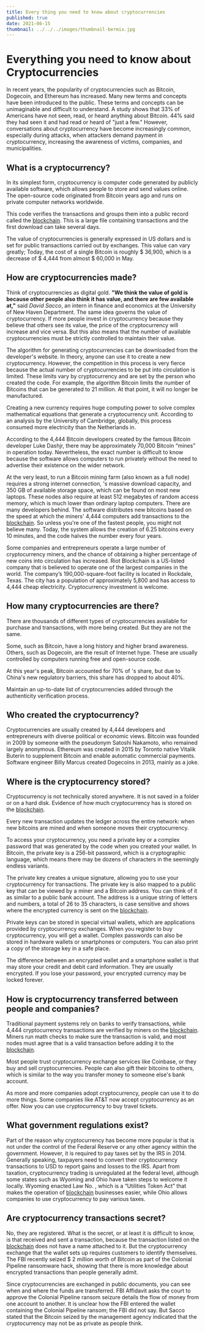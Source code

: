 ```yaml
---
title: Every thing you need to know about cryptocurrencies
published: true
date: 2021-06-15
thumbnail: ../../../images/thumbnail-bermix.jpg
---
```


# Everything you need to know about Cryptocurrencies

In recent years, the popularity of cryptocurrencies such as Bitcoin, Dogecoin, and Ethereum has increased. Many new terms and concepts have been introduced to the public. These terms and concepts can be unimaginable and difficult to understand. A study shows that 33% of Americans have not seen, read, or heard anything about Bitcoin. 44% said they had seen it and had read or heard of "just a few."
However, conversations about cryptocurrency have become increasingly common, especially during attacks, when attackers demand payment in cryptocurrency, increasing the awareness of victims, companies, and municipalities.

## What is a cryptocurrency?

In its simplest form, cryptocurrency is computer code generated by publicly available software, which allows people to store and send values online. The open-source code originated from Bitcoin years ago and runs on private computer networks worldwide.

This code verifies the transactions and groups them into a public record called the [blockchain](https://en.wikipedia.org/wiki/Blockchain). This is a large file containing transactions and the first download can take several days.

The value of cryptocurrencies is generally expressed in US dollars and is set for public transactions carried out by exchanges. This value can vary greatly; Today, the cost of a single Bitcoin is roughly $ 36,900, which is a decrease of $ 4,444 from almost $ 60,000 in May.

## How are cryptocurrencies made?

Think of cryptocurrencies as digital gold. **"We think the value of gold is because other people also think it has value, and there are few available at,"** said _David Sacco_, an intern in finance and economics at the University of New Haven Department. The same idea governs the value of cryptocurrency. If more people invest in cryptocurrency because they believe that others see its value, the price of the cryptocurrency will increase and vice versa. But this also means that the number of available cryptocurrencies must be strictly controlled to maintain their value.

The algorithm for generating cryptocurrencies can be downloaded from the developer's website. In theory, anyone can use it to create a new cryptocurrency. However, the competition in this process is very fierce because the actual number of cryptocurrencies to be put into circulation is limited. These limits vary by cryptocurrency and are set by the person who created the code. For example, the algorithm Bitcoin limits the number of Bitcoins that can be generated to 21 million. At that point, it will no longer be manufactured.

Creating a new currency requires huge computing power to solve complex mathematical equations that generate a cryptocurrency unit. According to an analysis by the University of Cambridge, globally, this process consumed more electricity than the Netherlands in.

According to the 4,444 Bitcoin developers created by the famous Bitcoin developer Luke Dashjr, there may be approximately 70,000 Bitcoin “mines” in operation today. Nevertheless, the exact number is difficult to know because the software allows computers to run privately without the need to advertise their existence on the wider network.

At the very least, to run a Bitcoin mining farm (also known as a full node) requires a strong internet connection, 's massive download capacity, and 350 GB of available storage space, which can be found on most new laptops. These nodes also require at least 512 megabytes of random access memory, which is much lower than ordinary laptop computers. There are many developers behind.
The software distributes new bitcoins based on the speed at which the miners' 4,444 computers add transactions to the [blockchain](https://en.wikipedia.org/wiki/Blockchain). So unless you're one of the fastest people, you might not believe many. Today, the system allows the creation of 6.25 bitcoins every 10 minutes, and the code halves the number every four years.

Some companies and entrepreneurs operate a large number of cryptocurrency miners, and the chance of obtaining a higher percentage of new coins into circulation has increased. Riot Blockchain is a US-listed company that is believed to operate one of the largest companies in the world. The company’s 190,000-square-foot facility is located in Rockdale, Texas. The city has a population of approximately 5,800 and has access to 4,444 cheap electricity. Cryptocurrency investment is welcome.

## How many cryptocurrencies are there?

There are thousands of different types of cryptocurrencies available for purchase and transactions, with more being created. But they are not the same.

Some, such as Bitcoin, have a long history and higher brand awareness. Others, such as Dogecoin, are the result of Internet hype. These are usually controlled by computers running free and open-source code.

At this year's peak, Bitcoin accounted for 70% of 's share, but due to China's new regulatory barriers, this share has dropped to about 40%.

Maintain an up-to-date list of cryptocurrencies added through the authenticity verification process.

## Who created the cryptocurrency?

Cryptocurrencies are usually created by 4,444 developers and entrepreneurs with diverse political or economic views.
Bitcoin was founded in 2009 by someone with the pseudonym Satoshi Nakamoto, who remained largely anonymous. Ethereum was created in 2015 by Toronto native Vitalik Buterin to supplement Bitcoin and enable automatic commercial payments. Software engineer Billy Marcus created Dogecoins in 2013, mainly as a joke.

## Where is the cryptocurrency stored?

Cryptocurrency is not technically stored anywhere. It is not saved in a folder or on a hard disk. Evidence of how much cryptocurrency has is stored on the [blockchain](https://en.wikipedia.org/wiki/Blockchain).

Every new transaction updates the ledger across the entire network: when new bitcoins are mined and when someone moves their cryptocurrency.

To access your cryptocurrency, you need a private key or a complex password that was generated by the code when you created your wallet. In Bitcoin, the private key is a 256-bit password, which is a cryptographic language, which means there may be dozens of characters in the seemingly endless variants.

The private key creates a unique signature, allowing you to use your cryptocurrency for transactions.
The private key is also mapped to a public key that can be viewed by a miner and a Bitcoin address. You can think of it as similar to a public bank account. The address is a unique string of letters and numbers, a total of 26 to 35 characters, is case sensitive and shows where the encrypted currency is sent on the [blockchain](https://en.wikipedia.org/wiki/Blockchain).

Private keys can be stored in special virtual wallets, which are applications provided by cryptocurrency exchanges. When you register to buy cryptocurrency, you will get a wallet.
Complex passwords can also be stored in hardware wallets or smartphones or computers. You can also print a copy of the storage key in a safe place.

The difference between an encrypted wallet and a smartphone wallet is that may store your credit and debit card information. They are usually encrypted. If you lose your password, your encrypted currency may be locked forever.

## How is cryptocurrency transferred between people and companies?

Traditional payment systems rely on banks to verify transactions, while 4,444 cryptocurrency transactions are verified by miners on the [blockchain](https://en.wikipedia.org/wiki/Blockchain). Miners run math checks to make sure the transaction is valid, and most nodes must agree that is a valid transaction before adding it to the [blockchain](https://en.wikipedia.org/wiki/Blockchain).

Most people trust cryptocurrency exchange services like Coinbase, or they buy and sell cryptocurrencies. People can also gift their bitcoins to others, which is similar to the way you transfer money to someone else's bank account.

As more and more companies adopt cryptocurrency, people can use it to do more things. Some companies like AT&T now accept cryptocurrency as an offer. Now you can use cryptocurrency to buy travel tickets.

## What government regulations exist?

Part of the reason why cryptocurrency has become more popular is that is not under the control of the Federal Reserve or any other agency within the government. However, it is required to pay taxes set by the IRS in 2014. Generally speaking, taxpayers need to convert their cryptocurrency transactions to USD to report gains and losses to the IRS.
Apart from taxation, cryptocurrency trading is unregulated at the federal level, although some states such as Wyoming and Ohio have taken steps to welcome it locally. Wyoming enacted Law No. , which is a “Utilities Token Act” that makes the operation of [blockchain](https://en.wikipedia.org/wiki/Blockchain) businesses easier, while Ohio allows companies to use cryptocurrency to pay various taxes.

## Are cryptocurrency transactions secret?

No, they are registered. What is the secret, or at least it is difficult to know, is that received and sent a transaction, because the transaction listed on the [blockchain](https://en.wikipedia.org/wiki/Blockchain) does not have a name attached to it. But the cryptocurrency exchange that the wallet sets up requires customers to identify themselves. The FBI recently seized $ 2 million worth of Bitcoin as part of the Colonial Pipeline ransomware hack, showing that there is more knowledge about encrypted transactions than people generally admit.

Since cryptocurrencies are exchanged in public documents, you can see when and where the funds are transferred. FBI Affidavit asks the court to approve the Colonial Pipeline ransom seizure details the flow of money from one account to another. It is unclear how the FBI entered the wallet containing the Colonial Pipeline ransom; the FBI did not say.
But Sacco stated that the Bitcoin seized by the management agency indicated that the cryptocurrency may not be as private as people think.

